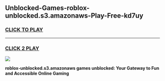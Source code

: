 
## Unblocked-Games-roblox-unblocked.s3.amazonaws-Play-Free-kd7uy
<h3>
<a href="https://premium76.site?title=roblox-unblocked.s3.amazonaws&ref=18A1">CLICK TO PLAY</a></h3>
<hr>

<h3>
<a href="https://premium76.site?title=roblox-unblocked.s3.amazonaws&ref=18A1">CLICK 2 PLAY</a>
  
</h3>

<a href="https://premium76.site?title=roblox-unblocked.s3.amazonaws&ref=18A1"><img src="https://clearcache.store/games.png"></a>


**roblox-unblocked.s3.amazonaws games unblocked: Your Gateway to Fun and Accessible Online Gaming**

